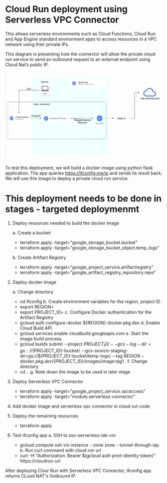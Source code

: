 # Cloud Run deployment using Serverless VPC Connector
This allows serverless environments such as Cloud Functions, Cloud Run and App Engine standard environment apps to access resources in a VPC network using their private IPs.

This diagram is presenting how the connector will allow the private cloud run service to send an outbound request to an external endpoint using Cloud Nat’s public IP.


![img](serverless-vpc-diagram.png)

To test this deployment, we will build a docker image using python flask application. The app queries https://ifconfig.me/ip and sends its result back. We will use this image to deploy a private cloud run service.

# This deployment needs to be done in stages - targeted deploymenmt
1. Deploy resources needed to build the docker image
   
   a. Create a bucket: 
    * terraform apply -target="google_storage_bucket.bucket"
    * terraform apply -target="google_storage_bucket_object.temp_logs"
    
   b. Create Artifact Registry
    * terraform apply -target="google_project_service.artifactregistry"
    * terraform apply -target="google_artifact_registry_repository.repo"

2. Deploy docker image 

    a. Change directory
    * cd ifconfig
    b. Create environment variables for the region, project ID
    * export REGION=<enter region>
    * export PROJECT_ID=<enter project ID>
    c. Configure Docker authentication for the Artifact Registry
    * gcloud auth configure-docker ${REGION}-docker.pkg.dev
    d. Enable Cloud Build API
    * gcloud services enable cloudbuild.googleapis.com
    e. Start the image build process
    * gcloud builds submit --project ${PROJECT_ID}/ 
      --gcs-log-dir=gs://${PROJECT_ID}-bucket/ 
      --gcs-source-staging-dir=gs://${PROJECT_ID}-bucket/temp-logs/
      --tag ${REGION}-docker.pkg.dev/${PROJECT_ID}/images/image:tag1 . 
    f. Change directory
    * cd ..
    g. Note down the image to be used in later stage

3. Deploy Serverless VPC Connector
    * terraform apply -target="google_project_service.vpcaccess"
    * terraform apply -target="module.serverless-connector"

4. Add docker image and serverless vpc connector in cloud run code

5. Deploy the remaining resources
    * terraform apply

6. Test ifconfig app
    a. SSH to sso-serverless-lab-vm
    * gcloud compute ssh vm instance --zone zone --tunnel-through-iap
    b. Run curl command with cloud run url
    * curl -H "Authorization: Bearer $(gcloud auth print-identity-token)" https://cloudrun-url

After deploying Clour Run with Serverless VPC Connector, ifconfig app returns CLoud NAT's Outbound IP. 